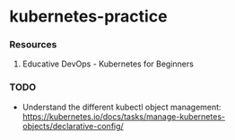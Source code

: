 # kubernetes-practice

### Resources
1. Educative DevOps - Kubernetes for Beginners

### TODO
- Understand the different kubectl object management: https://kubernetes.io/docs/tasks/manage-kubernetes-objects/declarative-config/